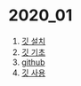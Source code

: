 2020_01
=

1. [깃 설치](md-png/git-vscode-kraken.md)  
2. [깃 기초](md-png/git-config.md)   
3. [github](md-png/github.md)  
4. [깃 사용](md-png/add-commit-push.md)  